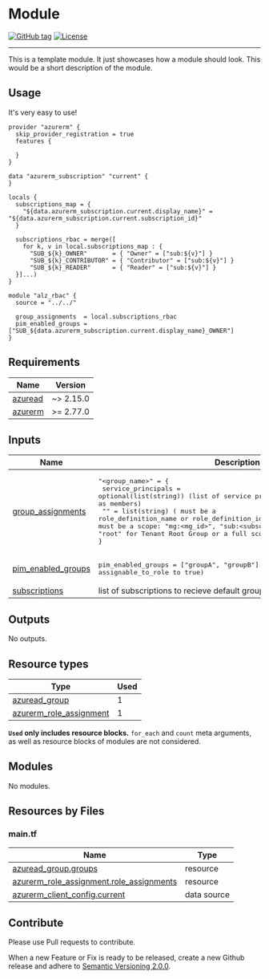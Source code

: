 # Module
[![GitHub tag](https://img.shields.io/github/tag/qbeyond/terraform-module-template.svg)](https://registry.terraform.io/modules/qbeyond/terraform-module-template/provider/latest)
[![License](https://img.shields.io/github/license/qbeyond/terraform-module-template.svg)](https://github.com/qbeyond/terraform-module-template/blob/main/LICENSE)

----

This is a template module. It just showcases how a module should look. This would be a short description of the module.

<!-- BEGIN_TF_DOCS -->
## Usage

It's very easy to use!
```hcl
provider "azurerm" {
  skip_provider_registration = true
  features {

  }
}

data "azurerm_subscription" "current" {
}

locals {
  subscriptions_map = {
    "${data.azurerm_subscription.current.display_name}" = "${data.azurerm_subscription.current.subscription_id}"
  }

  subscriptions_rbac = merge([
    for k, v in local.subscriptions_map : {
      "SUB_${k}_OWNER"       = { "Owner" = ["sub:${v}"] }
      "SUB_${k}_CONTRIBUTOR" = { "Contributor" = ["sub:${v}"] }
      "SUB_${k}_READER"      = { "Reader" = ["sub:${v}"] }
  }]...)
}

module "alz_rbac" {
  source = "../../"

  group_assignments  = local.subscriptions_rbac
  pim_enabled_groups = ["SUB_${data.azurerm_subscription.current.display_name}_OWNER"]
}
```

## Requirements

| Name | Version |
|------|---------|
| <a name="requirement_azuread"></a> [azuread](#requirement\_azuread) | ~> 2.15.0 |
| <a name="requirement_azurerm"></a> [azurerm](#requirement\_azurerm) | >= 2.77.0 |

## Inputs

| Name | Description | Type | Default | Required |
|------|-------------|------|---------|:--------:|
| <a name="input_group_assignments"></a> [group\_assignments](#input\_group\_assignments) | <pre>"<group_name>" = {<br>    service_principals = optional(list(string))    (list of service principals that should be added as members) <br>    "<role>"           = list(string)              (<role> must be a role_definition_name or role_definition_id from azure, every element must be a scope: "mg:<mg_id>", "sub:<subscription_id>", "root" for Tenant Root Group or a full scope ID)<br>}</pre> | `map(map(list(string)))` | `{}` | no |
| <a name="input_pim_enabled_groups"></a> [pim\_enabled\_groups](#input\_pim\_enabled\_groups) | <pre>pim_enabled_groups = ["groupA", "groupB"]     (sets the value of assignable_to_role to true)</pre> | `list(string)` | `[]` | no |
| <a name="input_subscriptions"></a> [subscriptions](#input\_subscriptions) | list of subscriptions to recieve default group assignments | `map(list(string))` | `{}` | no |
## Outputs

No outputs.

## Resource types

| Type | Used |
|------|-------|
| [azuread_group](https://registry.terraform.io/providers/hashicorp/azuread/latest/docs/resources/group) | 1 |
| [azurerm_role_assignment](https://registry.terraform.io/providers/hashicorp/azurerm/latest/docs/resources/role_assignment) | 1 |

**`Used` only includes resource blocks.** `for_each` and `count` meta arguments, as well as resource blocks of modules are not considered.

## Modules

No modules.

## Resources by Files

### main.tf

| Name | Type |
|------|------|
| [azuread_group.groups](https://registry.terraform.io/providers/hashicorp/azuread/latest/docs/resources/group) | resource |
| [azurerm_role_assignment.role_assignments](https://registry.terraform.io/providers/hashicorp/azurerm/latest/docs/resources/role_assignment) | resource |
| [azurerm_client_config.current](https://registry.terraform.io/providers/hashicorp/azurerm/latest/docs/data-sources/client_config) | data source |
<!-- END_TF_DOCS -->

## Contribute

Please use Pull requests to contribute.

When a new Feature or Fix is ready to be released, create a new Github release and adhere to [Semantic Versioning 2.0.0](https://semver.org/lang/de/spec/v2.0.0.html).